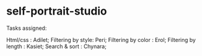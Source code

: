 # self-portrait-studio

Tasks assigned:

Html/css : Adilet;
Filtering by style: Peri;
Filtering by color : Erol;
Filtering by length : Kasiet;
Search & sort : Chynara;
